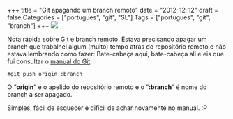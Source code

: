 +++
title = "Git apagando um branch remoto"
date = "2012-12-12"
draft = false
Categories = ["portugues", "git", "SL"]
Tags = ["portugues", "git", "branch"]
+++
![](/images/220px-Toshiba_Remote_Control_CT-9863.jpg)

Nota rápida sobre Git e branch remoto. Estava precisando apagar um
branch que trabalhei algum (muito) tempo atrás do repositório remoto e
não estava lembrando como fazer: Bate-cabeça aqui, bate-cabeça ali e eis
que fui consultar o [manual do
Git](http://git-scm.com/book/en/Git-Branching-Remote-Branches).

    #git push origin :branch

O ”**origin**” é o apelido do repositório remoto e o ”**:branch**” é
nome do branch a ser apagado.

Simples, fácil de esquecer e difícil de achar novamente no manual. :P
